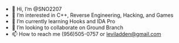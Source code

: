 - 👋 Hi, I’m @SNO2207
- 👀 I’m interested in C++, Reverse Engineering, Hacking, and Games
- 🌱 I’m currently learning Hooks and IDA Pro
- 💞️ I’m looking to collaborate on Ground Branch
- 📫 How to reach me (956)505-0757 or leviladden@gmail.com
